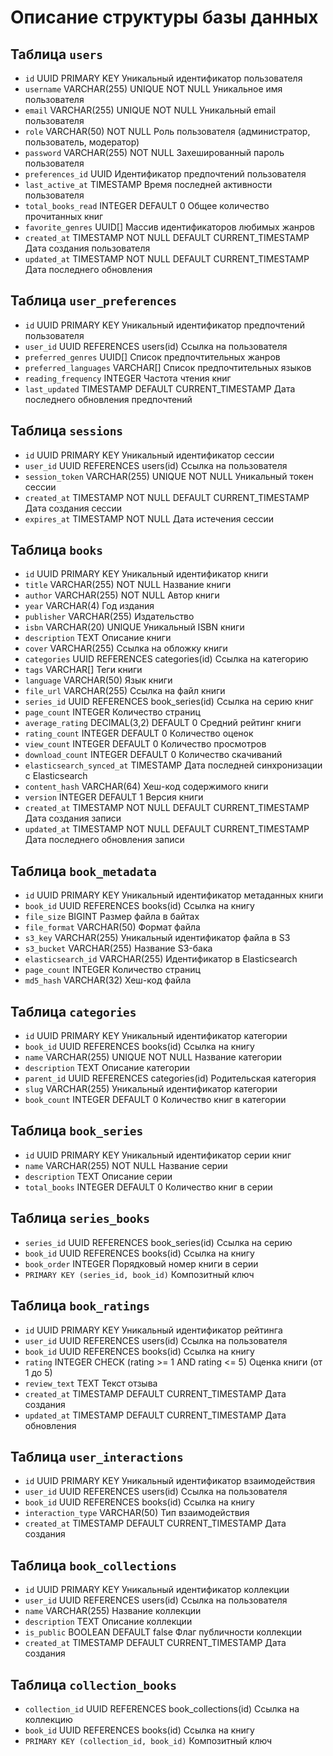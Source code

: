 # Описание структуры базы данных

## Таблица `users`
- `id` UUID PRIMARY KEY  Уникальный идентификатор пользователя
- `username` VARCHAR(255) UNIQUE NOT NULL  Уникальное имя пользователя
- `email` VARCHAR(255) UNIQUE NOT NULL  Уникальный email пользователя
- `role` VARCHAR(50) NOT NULL  Роль пользователя (администратор, пользователь, модератор)
- `password` VARCHAR(255) NOT NULL  Захешированный пароль пользователя
- `preferences_id` UUID  Идентификатор предпочтений пользователя
- `last_active_at` TIMESTAMP  Время последней активности пользователя
- `total_books_read` INTEGER DEFAULT 0  Общее количество прочитанных книг
- `favorite_genres` UUID[]  Массив идентификаторов любимых жанров
- `created_at` TIMESTAMP NOT NULL DEFAULT CURRENT_TIMESTAMP  Дата создания пользователя
- `updated_at` TIMESTAMP NOT NULL DEFAULT CURRENT_TIMESTAMP  Дата последнего обновления

## Таблица `user_preferences`
- `id` UUID PRIMARY KEY  Уникальный идентификатор предпочтений пользователя
- `user_id` UUID REFERENCES users(id)  Ссылка на пользователя
- `preferred_genres` UUID[]  Список предпочтительных жанров
- `preferred_languages` VARCHAR[]  Список предпочтительных языков
- `reading_frequency` INTEGER  Частота чтения книг
- `last_updated` TIMESTAMP DEFAULT CURRENT_TIMESTAMP  Дата последнего обновления предпочтений

## Таблица `sessions`
- `id` UUID PRIMARY KEY  Уникальный идентификатор сессии
- `user_id` UUID REFERENCES users(id)  Ссылка на пользователя
- `session_token` VARCHAR(255) UNIQUE NOT NULL  Уникальный токен сессии
- `created_at` TIMESTAMP NOT NULL DEFAULT CURRENT_TIMESTAMP  Дата создания сессии
- `expires_at` TIMESTAMP NOT NULL  Дата истечения сессии

## Таблица `books`
- `id` UUID PRIMARY KEY  Уникальный идентификатор книги
- `title` VARCHAR(255) NOT NULL  Название книги
- `author` VARCHAR(255) NOT NULL  Автор книги
- `year` VARCHAR(4)  Год издания
- `publisher` VARCHAR(255)  Издательство 
- `isbn` VARCHAR(20) UNIQUE  Уникальный ISBN книги
- `description` TEXT  Описание книги
- `cover` VARCHAR(255)  Ссылка на обложку книги
- `categories` UUID REFERENCES categories(id)  Ссылка на категорию
- `tags` VARCHAR[]  Теги книги
- `language` VARCHAR(50)  Язык книги
- `file_url` VARCHAR(255)  Ссылка на файл книги
- `series_id` UUID REFERENCES book_series(id)  Ссылка на серию книг
- `page_count` INTEGER  Количество страниц
- `average_rating` DECIMAL(3,2) DEFAULT 0  Средний рейтинг книги
- `rating_count` INTEGER DEFAULT 0  Количество оценок
- `view_count` INTEGER DEFAULT 0  Количество просмотров
- `download_count` INTEGER DEFAULT 0  Количество скачиваний
- `elasticsearch_synced_at` TIMESTAMP  Дата последней синхронизации с Elasticsearch
- `content_hash` VARCHAR(64)  Хеш-код содержимого книги
- `version` INTEGER DEFAULT 1  Версия книги
- `created_at` TIMESTAMP NOT NULL DEFAULT CURRENT_TIMESTAMP  Дата создания записи
- `updated_at` TIMESTAMP NOT NULL DEFAULT CURRENT_TIMESTAMP  Дата последнего обновления записи

## Таблица `book_metadata`
- `id` UUID PRIMARY KEY  Уникальный идентификатор метаданных книги
- `book_id` UUID REFERENCES books(id)  Ссылка на книгу
- `file_size` BIGINT  Размер файла в байтах
- `file_format` VARCHAR(50)  Формат файла
- `s3_key` VARCHAR(255)  Уникальный идентификатор файла в S3
- `s3_bucket` VARCHAR(255)  Название S3-бака
- `elasticsearch_id` VARCHAR(255)  Идентификатор в Elasticsearch
- `page_count` INTEGER  Количество страниц
- `md5_hash` VARCHAR(32)  Хеш-код файла

## Таблица `categories`
- `id` UUID PRIMARY KEY  Уникальный идентификатор категории
- `book_id` UUID REFERENCES books(id)  Ссылка на книгу
- `name` VARCHAR(255) UNIQUE NOT NULL  Название категории
- `description` TEXT  Описание категории
- `parent_id` UUID REFERENCES categories(id)  Родительская категория
- `slug` VARCHAR(255)  Уникальный идентификатор категории
- `book_count` INTEGER DEFAULT 0  Количество книг в категории

## Таблица `book_series`
- `id` UUID PRIMARY KEY  Уникальный идентификатор серии книг
- `name` VARCHAR(255) NOT NULL  Название серии
- `description` TEXT  Описание серии
- `total_books` INTEGER DEFAULT 0  Количество книг в серии

## Таблица `series_books`
- `series_id` UUID REFERENCES book_series(id)  Ссылка на серию
- `book_id` UUID REFERENCES books(id)  Ссылка на книгу
- `book_order` INTEGER  Порядковый номер книги в серии
- `PRIMARY KEY (series_id, book_id)`  Композитный ключ

## Таблица `book_ratings`
- `id` UUID PRIMARY KEY  Уникальный идентификатор рейтинга
- `user_id` UUID REFERENCES users(id)  Ссылка на пользователя
- `book_id` UUID REFERENCES books(id)  Ссылка на книгу
- `rating` INTEGER CHECK (rating >= 1 AND rating <= 5)  Оценка книги (от 1 до 5)
- `review_text` TEXT  Текст отзыва
- `created_at` TIMESTAMP DEFAULT CURRENT_TIMESTAMP  Дата создания
- `updated_at` TIMESTAMP DEFAULT CURRENT_TIMESTAMP  Дата обновления


## Таблица `user_interactions`
- `id` UUID PRIMARY KEY  Уникальный идентификатор взаимодействия
- `user_id` UUID REFERENCES users(id)  Ссылка на пользователя
- `book_id` UUID REFERENCES books(id)  Ссылка на книгу
- `interaction_type` VARCHAR(50)  Тип взаимодействия
- `created_at` TIMESTAMP DEFAULT CURRENT_TIMESTAMP  Дата создания

## Таблица `book_collections`
- `id` UUID PRIMARY KEY  Уникальный идентификатор коллекции
- `user_id` UUID REFERENCES users(id)  Ссылка на пользователя
- `name` VARCHAR(255)  Название коллекции
- `description` TEXT  Описание коллекции
- `is_public` BOOLEAN DEFAULT false  Флаг публичности коллекции
- `created_at` TIMESTAMP DEFAULT CURRENT_TIMESTAMP  Дата создания

## Таблица `collection_books`
- `collection_id` UUID REFERENCES book_collections(id)  Ссылка на коллекцию
- `book_id` UUID REFERENCES books(id)  Ссылка на книгу
- `PRIMARY KEY (collection_id, book_id)`  Композитный ключ

